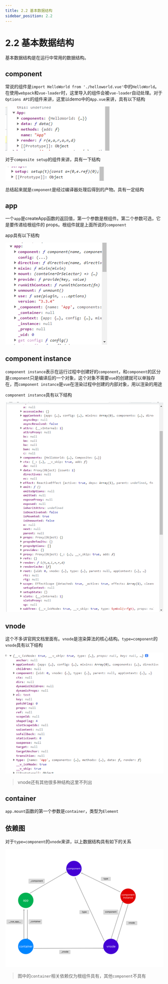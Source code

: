 ```yaml
---
title: 2.2 基本数据结构
sidebar_position: 2.2
---
```


# 2.2 基本数据结构

基本数据结构是在运行中常用的数据结构。

## component

常说的组件是`import HelloWorld from './helloworld.vue'`中的`HelloWorld`。在使用`webpack`和`vue-loader`时，这里导入的组件会被`vue-loader`自动处理。对于`Options API`的组件来讲，这里以demo中的`App.vue`来讲，具有以下结构

![](../chapters/chapter2/imgs/options-component.png)

对于`composite setup`的组件来讲，具有一下结构

![](../chapters/chapter2/imgs/composite-componet.png)

总结起来就是`component`是经过编译器处理后得到的产物。具有一定结构

## app

一个`app`是createApp函数的返回值，第一个参数是根组件。第二个参数可选，它是要传递给根组件的 props。根组件就是上面所说的`component`

app具有以下结构

![](../chapters/chapter2/imgs/app.png)

## component instance

`component instance`表示在运行过程中创建好的`component`，和`component`的区分是`component`只是编译后的一个对象，这个对象不需要`vue`的创建就可以单独存在，而`component instance`是`vue`在渲染过程中创建的内部对象，用以渲染的用途

`component instance`具有以下结构

![](../chapters/chapter2/imgs/component-instance.png)

## vnode

这个不多讲官网文档里面有。`vnode`是渲染算法的核心结构。`type=component`的`vnode`具有以下结构

![](../chapters/chapter2/imgs/vnode.png)

> vnode还有其他很多种结构这里不列出

## container

`app.mount`函数的第一个参数是`container`，类型为`Element`

## 依赖图

对于`type=component`的`vnode`来讲，以上数据结构具有如下的关系

![数据结构依赖图](../chapters/chapter2/imgs/dara-graph.png)

> 图中的`container`相关依赖仅为根组件具有，其他`component`不具有
